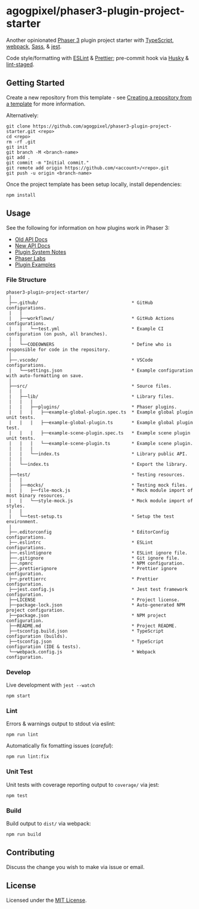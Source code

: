 # agogpixel/phaser3-plugin-project-starter

Another opinionated [Phaser 3](https://github.com/photonstorm/phaser) plugin project starter with [TypeScript](https://www.typescriptlang.org/), [webpack](https://webpack.js.org/), [Sass](https://sass-lang.com/), & [jest](https://jestjs.io/).

Code style/formatting with [ESLint](https://eslint.org/) & [Prettier](https://prettier.io/); pre-commit hook via [Husky](https://typicode.github.io/husky) & [lint-staged](https://github.com/okonet/lint-staged).

## Getting Started

Create a new repository from this template - see [Creating a repository from a template](https://docs.github.com/en/github/creating-cloning-and-archiving-repositories/creating-a-repository-on-github/creating-a-repository-from-a-template) for more information.

Alternatively:

```shell
git clone https://github.com/agogpixel/phaser3-plugin-project-starter.git <repo>
cd <repo>
rm -rf .git
git init
git branch -M <branch-name>
git add .
git commit -m "Initial commit."
git remote add origin https://github.com/<account>/<repo>.git
git push -u origin <branch-name>
```

Once the project template has been setup locally, install dependencies:

```shell
npm install
```

## Usage

See the following for information on how plugins work in Phaser 3:

-   [Old API Docs](https://photonstorm.github.io/phaser3-docs/Phaser.Plugins.html)
-   [New API Docs](https://newdocs.phaser.io/docs/3.55.2/Phaser.Plugins)
-   [Plugin System Notes](https://rexrainbow.github.io/phaser3-rex-notes/docs/site/pluginsystem/)
-   [Phaser Labs](https://labs.phaser.io/index.html?dir=plugins/&q=)
-   [Plugin Examples](https://phaser.io/examples/v3/category/plugins)

### File Structure

```text
phaser3-plugin-project-starter/
 |
 ├──.github/                                   * GitHub configurations.
 |   |
 |   ├──workflows/                             * GitHub Actions configurations.
 |   |   └──test.yml                           * Example CI configuration (on push, all branches).
 |   |
 |   └──CODEOWNERS                             * Define who is responsible for code in the repository.
 │
 ├──.vscode/                                   * VSCode configurations.
 |   └──settings.json                          * Example configuration with auto-formatting on save.
 │
 ├──src/                                       * Source files.
 |   |
 |   ├──lib/                                   * Library files.
 |   |   |
 |   |   ├──plugins/                           * Phaser plugins.
 |   |   |   ├──example-global-plugin.spec.ts  * Example global plugin unit tests.
 |   |   |   ├──example-global-plugin.ts       * Example global plugin test.
 |   |   |   ├──example-scene-plugin.spec.ts   * Example scene plugin unit tests.
 |   |   |   └──example-scene-plugin.ts        * Example scene plugin.
 |   |   |
 |   |   └──index.ts                           * Library public API.
 |   |
 |   └──index.ts                               * Export the library.
 |
 ├──test/                                      * Testing resources.
 |   |
 |   ├──mocks/                                 * Testing mock files.
 |   |   ├──file-mock.js                       * Mock module import of most binary resources.
 |   |   └──style-mock.js                      * Mock module import of styles.
 |   |
 |   └──test-setup.ts                          * Setup the test environment.
 |
 ├──.editorconfig                              * EditorConfig configurations.
 ├──.eslintrc                                  * ESLint configurations.
 ├──.eslintignore                              * ESLint ignore file.
 ├──.gitignore                                 * Git ignore file.
 ├──.npmrc                                     * NPM configuration.
 ├──.prettierignore                            * Prettier ignore configuration.
 ├──.prettierrc                                * Prettier configuration.
 ├──jest.config.js                             * Jest test framework configuration.
 ├──LICENSE                                    * Project license.
 ├──package-lock.json                          * Auto-generated NPM project configuration.
 ├──package.json                               * NPM project configuration.
 ├──README.md                                  * Project README.
 ├──tsconfig.build.json                        * TypeScript configuration (builds).
 ├──tsconfig.json                              * TypeScript configuration (IDE & tests).
 └──webpack.config.js                          * Webpack configuration.
```

### Develop

Live development with `jest --watch`

```shell
npm start
```

### Lint

Errors & warnings output to stdout via eslint:

```shell
npm run lint
```

Automatically fix fomatting issues (_careful_):

```shell
npm run lint:fix
```

### Unit Test

Unit tests with coverage reporting output to `coverage/` via jest:

```shell
npm test
```

### Build

Build output to `dist/` via webpack:

```shell
npm run build
```

## Contributing

Discuss the change you wish to make via issue or email.

## License

Licensed under the [MIT License](./LICENSE).
